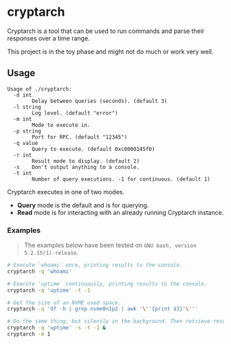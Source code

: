 cryptarch
=========

Cryptarch is a tool that can be used to run commands and parse their responses
over a time range.

This project is in the toy phase and might not do much or work very well.

Usage
-----

```
Usage of ./cryptarch:
  -d int
        Delay between queries (seconds). (default 3)
  -l string
        Log level. (default "error")
  -m int
        Mode to execute in.
  -p string
        Port for RPC. (default "12345")
  -q value
        Query to execute. (default 0xc0000145f0)
  -r int
        Result mode to display. (default 2)
  -s    Don't output anything to a console.
  -t int
        Number of query executions. -1 for continuous. (default 1)
```

Cryptarch executes in one of two modes.

- **Query** mode is the default and is for querying.
- **Read** mode is for interacting with an already running Cryptarch instance.

### Examples

> The examples below have been tested on `GNU bash, version 5.2.15(1)-release`.

```sh
# Execute `whoami` once, printing results to the console.
cryptarch -q 'whoami'

# Execute `uptime` continuously, printing results to the console.
cryptarch -q 'uptime' -t -1

# Get the size of an NVME used space.
cryptarch -q 'df -h | grep nvme0n1p2 | awk '\''{print $3}'\'''

# Do the same thing, but silently in the background. Then retrieve results.
cryptarch -q 'uptime' -s -t -1 &
cryptarch -m 1
```
